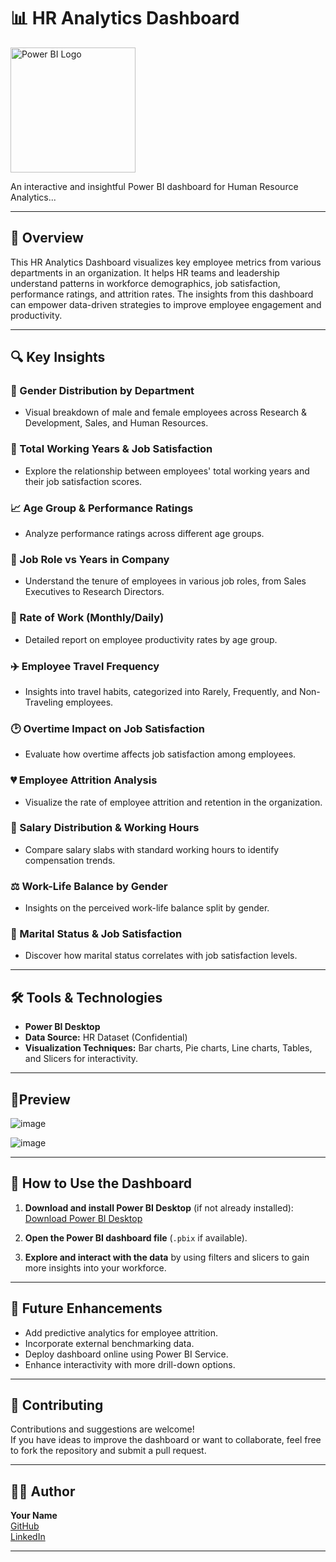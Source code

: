 # 📊 HR Analytics Dashboard


<img src="https://upload.wikimedia.org/wikipedia/commons/c/cf/New_Power_BI_Logo.svg" alt="Power BI Logo" width="200"/>

An interactive and insightful Power BI dashboard for Human Resource Analytics...


---

## 📝 Overview

This HR Analytics Dashboard visualizes key employee metrics from various departments in an organization. It helps HR teams and leadership understand patterns in workforce demographics, job satisfaction, performance ratings, and attrition rates. The insights from this dashboard can empower data-driven strategies to improve employee engagement and productivity.

---

## 🔍 Key Insights

### 👥 Gender Distribution by Department
- Visual breakdown of male and female employees across Research & Development, Sales, and Human Resources.

### 📅 Total Working Years & Job Satisfaction
- Explore the relationship between employees' total working years and their job satisfaction scores.

### 📈 Age Group & Performance Ratings
- Analyze performance ratings across different age groups.

### 🏢 Job Role vs Years in Company
- Understand the tenure of employees in various job roles, from Sales Executives to Research Directors.

### 💼 Rate of Work (Monthly/Daily)
- Detailed report on employee productivity rates by age group.

### ✈️ Employee Travel Frequency
- Insights into travel habits, categorized into Rarely, Frequently, and Non-Traveling employees.

### 🕑 Overtime Impact on Job Satisfaction
- Evaluate how overtime affects job satisfaction among employees.

### 💔 Employee Attrition Analysis
- Visualize the rate of employee attrition and retention in the organization.

### 💸 Salary Distribution & Working Hours
- Compare salary slabs with standard working hours to identify compensation trends.

### ⚖️ Work-Life Balance by Gender
- Insights on the perceived work-life balance split by gender.

### 💍 Marital Status & Job Satisfaction
- Discover how marital status correlates with job satisfaction levels.

---

## 🛠️ Tools & Technologies
- **Power BI Desktop**
- **Data Source:** HR Dataset (Confidential)
- **Visualization Techniques:** Bar charts, Pie charts, Line charts, Tables, and Slicers for interactivity.

---

## 📂Preview

![image](https://github.com/user-attachments/assets/3e0dce6f-eede-4b44-852a-f958fca98758)

![image](https://github.com/user-attachments/assets/a16149f4-695f-4cb9-8392-13fc55c78282)

---

## 🚀 How to Use the Dashboard

1. **Download and install Power BI Desktop** (if not already installed):  
   [Download Power BI Desktop](https://powerbi.microsoft.com/en-us/desktop/)

2. **Open the Power BI dashboard file** (`.pbix` if available).

3. **Explore and interact with the data** by using filters and slicers to gain more insights into your workforce.

---

## 🔮 Future Enhancements
- Add predictive analytics for employee attrition.
- Incorporate external benchmarking data.
- Deploy dashboard online using Power BI Service.
- Enhance interactivity with more drill-down options.

---

## 🤝 Contributing
Contributions and suggestions are welcome!  
If you have ideas to improve the dashboard or want to collaborate, feel free to fork the repository and submit a pull request.

---

## 🧑‍💻 Author
**Your Name**  
[GitHub](https://github.com/your-username)  
[LinkedIn](https://linkedin.com/in/your-profile)

---


